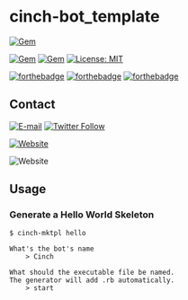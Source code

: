 # cinch-bot_template


[![Gem](https://img.shields.io/gem/v/cinch-bot_template.svg?style=for-the-badge)](https://rubygems.org/gems/cinch-bot_template)

[![Gem](https://img.shields.io/gem/dt/cinch-bot_template.svg?style=for-the-badge)](https://rubygems.org/gems/cinch-bot_template)
[![Gem](https://img.shields.io/gem/dtv/cinch-bot_template.svg?style=for-the-badge)](https://rubygems.org/gems/cinch-bot_template)
[![License: MIT](https://img.shields.io/badge/License-MIT-yellow.svg?style=for-the-badge)](https://opensource.org/licenses/MIT)

[![forthebadge](https://forthebadge.com/images/badges/uses-badges.svg)](https://forthebadge.com)
[![forthebadge](https://forthebadge.com/images/badges/built-with-love.svg)](https://forthebadge.com)
[![forthebadge](https://forthebadge.com/images/badges/uses-git.svg)](https://forthebadge.com)

## Contact

[![E-mail](https://img.shields.io/badge/Email-Me-green.svg?style=for-the-badge)](mailto:me@iotaspencer.me)
[![Twitter Follow](https://img.shields.io/twitter/follow/IotaEcode.svg?label=Follow%20Me%20on%20Twitter&style=for-the-badge)](https://twitter.com/IotaEcode)

[![Website](https://img.shields.io/website-up-down-green-red/https/iotaspencer.me.svg?label=My%20Site%20-%20IotaSpencer%2Eme&style=for-the-badge)](https://iotaspencer.me)

![Website](https://img.shields.io/website/http/shields.io.svg?label=cinch-bot_template%20on%20IotaSpencer.me&style=for-the-badge)

## Usage

### Generate a Hello World Skeleton


```shell
$ cinch-mktpl hello
```
```
What's the bot's name
    > Cinch
    
What should the executable file be named.
The generator will add .rb automatically.
    > start
```